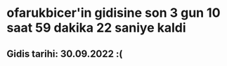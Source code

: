 # ofarukbicer'in gidisine son 3 gun 10 saat 59 dakika 22 saniye kaldi

## Gidis tarihi: 30.09.2022 :(